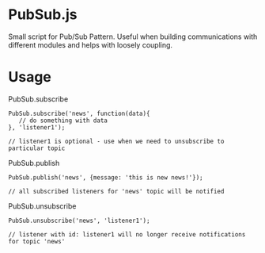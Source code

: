 # PubSub.js

Small script for Pub/Sub Pattern.
Useful when building communications with different modules and helps with loosely coupling.

# Usage

PubSub.subscribe

```
PubSub.subscribe('news', function(data){
   // do something with data
}, 'listener1');

// listener1 is optional - use when we need to unsubscribe to particular topic

```


PubSub.publish

```
PubSub.publish('news', {message: 'this is new news!'});

// all subscribed listeners for 'news' topic will be notified

```


PubSub.unsubscribe

```
PubSub.unsubscribe('news', 'listener1');

// listener with id: listener1 will no longer receive notifications for topic 'news'

```